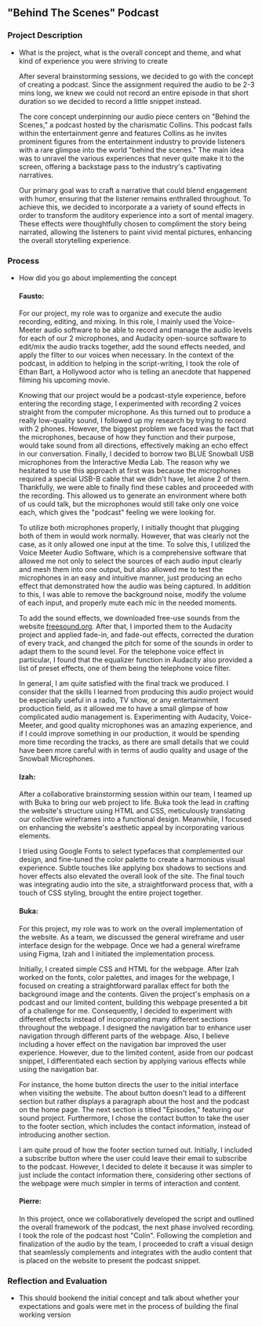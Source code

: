 ## "Behind The Scenes" Podcast

### Project Description
- What is the project, what is the overall concept and theme, and what kind of experience you were striving to create

  After several brainstorming sessions, we decided to go with the concept of creating a podcast. Since the assignment required the audio to be 2-3 mins long, we knew we could not record an entire episode in that short duration so we decided to record a little snippet instead.
  
  The core concept underpinning our audio piece centers on "Behind the Scenes," a podcast hosted by the charismatic Collins. This podcast falls within the entertainment genre and features Collins as he invites prominent figures from the entertainment industry to provide listeners with a rare glimpse into the world "behind the scenes." The main idea was to unravel the various experiences that never quite make it to the screen, offering a backstage pass to the industry's captivating narratives.
  
  Our primary goal was to craft a narrative that could blend engagement with humor, ensuring that the listener remains enthralled throughout. To achieve this, we decided to incorporate a a variety of sound effects in order to transform the auditory experience into a sort of mental imagery. These effects were thoughtfully chosen to compliment the story being narrated, allowing the listeners to paint vivid mental pictures, enhancing the overall storytelling experience.

### Process 
- How did you go about implementing the concept

  #### Fausto:
   For our project, my role was to organize and execute the audio recording, editing, and mixing. In this role, I mainly used the Voice-Meeter audio software to be able to record and manage the audio levels for each of our 2 microphones, and Audacity open-source software to edit/mix the audio tracks together, add the sound effects needed, and apply the filter to our voices when necessary. In the context of the podcast, in addition to helping in the script-writing, I took the role of Ethan Bart, a Hollywood actor who is telling an anecdote that happened filming his upcoming movie.

  Knowing that our project would be a podcast-style experience, before entering the recording stage, I experimented with recording 2 voices straight from the computer microphone. As this turned out to produce a really low-quality sound, I followed up my research by trying to record with 2 phones. However, the biggest problem we faced was the fact that the microphones, because of how they function and their purpose, would take sound from all directions, effectively making an echo effect in our conversation. Finally, I decided to borrow two BLUE Snowball USB microphones from the Interactive Media Lab. The reason why we hesitated to use this approach at first was because the microphones required a special USB-B cable that we didn't have, let alone 2 of them. Thankfully, we were able to finally find these cables and proceeded with the recording. This allowed us to generate an environment where both of us could talk, but the microphones would still take only one voice each, which gives the "podcast" feeling we were looking for.

  To utilize both microphones properly, I initially thought that plugging both of them in would work normally. However, that was clearly not the case, as it only allowed one input at the time. To solve this, I utilized the Voice Meeter Audio Software, which is a comprehensive software that allowed me not only to select the sources of each audio input clearly and mesh them into one output, but also allowed me to test the microphones in an easy and intuitive manner, just producing an echo effect that demonstrated how the audio was being captured. In addition to this, I was able to remove the background noise, modify the volume of each input, and properly mute each mic in the needed moments.

  To add the sound effects, we downloaded free-use sounds from the website [freesound.org](www.freesound.org). After that, I imported them to the Audacity project and applied fade-in, and fade-out effects, corrected the duration of every track, and changed the pitch for some of the sounds in order to adapt them to the sound level. For the telephone voice effect in particular, I found that the equalizer function in Audacity also provided a list of preset effects, one of them being the telephone voice filter.

  In general, I am quite satisfied with the final track we produced. I consider that the skills I learned from producing this audio project would be especially useful in a radio, TV show, or any entertainment production field, as it allowed me to have a small glimpse of how complicated audio management is. Experimenting with Audacity, Voice-Meeter, and good quality microphones was an amazing experience, and if I could improve something in our production, it would be spending more time recording the tracks, as there are small details that we could have been more careful with in terms of audio quality and usage of the Snowball Microphones.
  
  #### Izah:
   After a collaborative brainstorming session within our team, I teamed up with Buka to bring our web project to life. Buka took the lead in crafting the website's structure using HTML and CSS, meticulously translating our collective wireframes into a functional design. Meanwhile, I focused on enhancing the website's aesthetic appeal by incorporating various elements.

  I tried using Google Fonts to select typefaces that complemented our design, and fine-tuned the color palette to create a harmonious visual experience. Subtle touches like applying box shadows to sections and hover effects also elevated the overall look of the site. The final touch was integrating audio into the site, a straightforward process that, with a touch of CSS styling, brought the entire project together.


  #### Buka:
  For this project, my role was to work on the overall implementation of the website. As a team, we discussed the general wireframe and user interface design for the webpage. Once we had a general wireframe using Figma, Izah and I initiated the implementation process.

  Initially, I created simple CSS and HTML for the webpage. After Izah worked on the fonts, color palettes, and images for the webpage, I focused on creating a straightforward parallax effect for both the background image and the contents. Given the project's emphasis on a podcast and our limited content, building this webpage presented a bit of a challenge for me. Consequently, I decided to experiment with different effects instead of incorporating many different sections throughout the webpage. I designed the navigation bar to enhance user navigation through different parts of the webpage. Also, I believe including a hover effect on the navigation bar improved the user experience. However, due to the limited content, aside from our podcast snippet, I differentiated each section by applying various effects while using the navigation bar.

  For instance, the home button directs the user to the initial interface when visiting the website. The about button doesn't lead to a different section but rather displays a paragraph about the host and the podcast on the home page. The next section is titled "Episodes," featuring our sound project. Furthermore, I chose the contact button to take the user to the footer section, which includes the contact information, instead of introducing another section.

  I am quite proud of how the footer section turned out. Initially, I included a subscribe button where the user could leave their email to subscribe to the podcast. However, I decided to delete it because it was simpler to just include the contact information there, considering other sections of the webpage were much simpler in terms of interaction and content.

  #### Pierre:
  In this project, once we collaboratively developed the script and outlined the overall framework of the podcast, the next phase involved recording. I took the role of the podcast host "Colin". Following the completion and finalization of the audio by the team, I proceeded to craft a visual design that seamlessly complements and integrates with the audio content that is placed on the website to present the podcast snippet.


 

### Reflection and Evaluation
- This should bookend the initial concept and talk about whether your expectations and goals were met in the process of building the final working version
